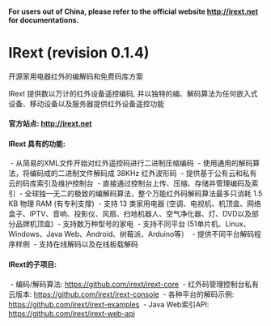 #### For users out of China, please refer to the official website http://irext.net for documentations.

# IRext (revision 0.1.4)
  开源家用电器红外的编解码和免费码库方案

  IRext 提供数以万计的红外设备遥控编码, 并以独特的编、解码算法为任何嵌入式设备、移动设备以及服务器提供红外设备遥控功能

#### 官方站点: http://irext.net

#### IRext 具有的功能:
  - 从简易的XML文件开始对红外遥控码进行二进制压缩编码
  - 使用通用的解码算法，将编码成的二进制文件解码成 38KHz 红外波形码
  - 提供基于公有云和私有云的码库索引及维护控制台
  - 直接通过控制台上传、压缩、存储并管理编码及索引
  - 全球独一无二的极致的编解码算法，整个万能红外码解码算法最多只消耗 1.5 KB 物理 RAM (有专利支撑)
  - 支持 13 类家用电器 (空调、电视机、机顶盒、网络盒子、IPTV、音响、投影仪、风扇、扫地机器人、空气净化器、灯、DVD以及部分品牌机顶盒)
  - 支持数万种型号的家电
  - 支持不同平台 (51单片机、Linux、Windows、Java Web、Android、树莓派、Arduino等）
  - 提供不同平台解码程序样例
  - 支持在线解码以及在线板载解码

#### IRext的子项目:
  - 编码/解码算法: https://github.com/irext/irext-core
  - 红外码管理控制台私有云版本: https://github.com/irext/irext-console
  - 各种平台的解码示例: https://github.com/irext/irext-examples
  - Java Web索引API: https://github.com/irext/irext-web-api

